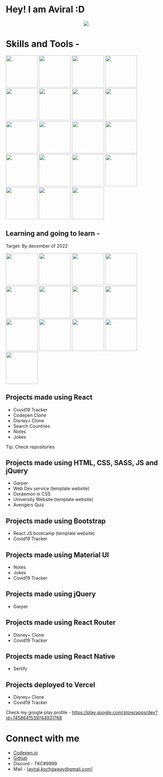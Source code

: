 # Hey! I am Aviral :D

<center><img src="https://camo.githubusercontent.com/5dfebf5f3a34ac622ba9a36c410cac320584d13e612979ccae3d1d5d4c8a340f/68747470733a2f2f6d656469612e74656e6f722e636f6d2f696d616765732f64316437663665663963663234343937613964363162306138336130663530652f74656e6f722e676966" /></center>


# Skills and Tools - <br />

<span>
  <img src="https://cdn.iconscout.com/icon/free/png-256/react-1-282599.png" width=100/>
  <img src="https://upload.wikimedia.org/wikipedia/commons/thumb/d/d5/CSS3_logo_and_wordmark.svg/1200px-CSS3_logo_and_wordmark.svg.png" width=100/>
  <img src="https://www.w3.org/html/logo/downloads/HTML5_Badge_512.png" width=100/>
  <img src="https://img.icons8.com/color/452/javascript--v1.png" width=100/>
  <img src="https://sass-lang.com/assets/img/styleguide/seal-color-aef0354c.png" width=100/>
  <img src="https://upload.wikimedia.org/wikipedia/commons/thumb/b/b2/Bootstrap_logo.svg/1200px-Bootstrap_logo.svg.png" width=100/>
  <img src="https://encrypted-tbn0.gstatic.com/images?q=tbn:ANd9GcQN0Uu0auB-_30X62d-vUYM-jhN4TkqPqgv6A&usqp=CAUg" width=100/>
  <img src="https://material-ui.com/static/logo.png" width=100/>
  <img src="https://reacttraining.com/images/logo-icon-512.png" width=100/>
  <img src="https://www.joykal.com/wp-content/uploads/2019/09/jquery.png" width=100/>
  <img src="https://avatars.githubusercontent.com/u/6853419?s=200&v=4" width=100/>
  <img src="https://www.paceit.co.uk/wp-content/uploads/2021/07/react-native-development-company.png" width=100/>
  <img src="https://user-images.githubusercontent.com/674621/71187801-14e60a80-2280-11ea-94c9-e56576f76baf.png" width=100/>
  <img src="https://www.jsmtech.org/media/92/zsh.png" width=100/>
  <img src="https://upload.wikimedia.org/wikipedia/commons/thumb/6/62/Microsoft_Office_PowerPoint_%282013%E2%80%932019%29.svg/768px-Microsoft_Office_PowerPoint_%282013%E2%80%932019%29.svg.png" width=100/>
  <img src="https://www.quikteks.com/wp-content/uploads/2017/10/Wordlogo400-1.jpg" width=100/>
  <img src="https://upload.wikimedia.org/wikipedia/commons/thumb/d/db/Npm-logo.svg/540px-Npm-logo.svg.png" width=100 />
  <img src="https://next.yarnpkg.com/icons/icon-512x512.png?v=f5700f2542f6d562c3f654ed9d45683f" width=100 />
  <img src="https://i.pinimg.com/originals/c4/35/6c/c4356cd5454d06585e0a46066b555172.png" width=100 />
</span>

## Learning and going to learn - 
<p>Target: By december of 2022</p>
<span>
<img src="https://cdn3.iconfinder.com/data/icons/popular-services-brands/512/angular-js-512.png" width=100 />
<img src="https://cdn.iconscout.com/icon/free/png-512/vue-282497.png" width=100 />
<img src="https://cdn.iconscout.com/icon/free/png-512/node-js-1174925.png" width=100 />
<img src="https://camo.githubusercontent.com/4da8fbe32d03f3cd0c099af887ce14d1bff01c3325501bae56bc5ca9563548f9/68747470733a2f2f65787465726e616c2d636f6e74656e742e6475636b6475636b676f2e636f6d2f69752f3f753d6874747073253341253246253246766563746f7269666965642e636f6d253246696d61676573253246657870726573732d6a732d69636f6e2d32302e706e6726663d31266e6f66623d31" width=100 />
  <img src="https://www.drupal.org/files/project-images/nextjs-drupal.jpg" width=100 />
  <img src="https://upload.wikimedia.org/wikipedia/commons/thumb/3/3f/Git_icon.svg/1024px-Git_icon.svg.png" width=100 />
  <img src="https://upload.wikimedia.org/wikipedia/commons/thumb/4/4c/Typescript_logo_2020.svg/1200px-Typescript_logo_2020.svg.png" width=100 />
  <img src="https://cdn.iconscout.com/icon/free/png-512/mongodb-226029.png" width=100 />
  <img src="https://upload.wikimedia.org/wikipedia/commons/thumb/7/73/Microsoft_Excel_2013-2019_logo.svg/2086px-Microsoft_Excel_2013-2019_logo.svg.png" width=100 />
  <img src="https://raw.githubusercontent.com/sveltejs/svelte/29052aba7d0b78316d3a52aef1d7ddd54fe6ca84/site/static/images/svelte-android-chrome-512.png" width=100 />
  <img src="https://img.icons8.com/color/452/redux.png" width=100 />
  <img src="https://cdn-media-1.freecodecamp.org/images/1*p1TndLk3UsGPBsM7qHPZIw.png" width=100 />
  <img src="https://img.icons8.com/color/452/firebase.png" width=100 />
</span>

## Projects made using React

- Covid19 Tracker
- Codepen Clone
- Disney+ Clone
- Search Countries
- Notes
- Jokes 

Tip: Check repositories

## Projects made using HTML, CSS, SASS, JS and jQuery
- Garper
- Web Dev service (template website)
- Doraemon in CSS
- University Website (template website)
- Avengers Quiz

## Projects made using Bootstrap

- React JS bootcamp (template website)
- Covid19 Tracker

## Projects made using Material UI
- Notes
- Jokes
- Covid19 Tracker

## Projects made using jQuery
- Garper

## Projects made using React Router
- Disney+ Clone
- Covid19 Tracker

## Projects made using React Native
- Sertify

## Projects deployed to Vercel
- Disney+ Clone
- Covid19 Tracker

Check my google play profile - https://play.google.com/store/apps/dev?id=7458641539744931768

# Connect with me

- [Codepen.io](https://codepen.io/AviralCoder)
- [Github](https://github.com/AviralCoder)
- Discord - TKC#9999
- Mail - [aviral.kochgaway@gmail.com]


